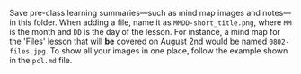 Save pre-class learning summaries—such as mind map images and notes—in this folder. When adding a file, name it as `MMDD-short_title.png`, where `MM` is the month and `DD` is the day of the lesson. For instance, a mind map for the 'Files' lesson that will **be** covered on August 2nd would be named `0802-files.jpg`. To show all your images in one place, follow the example shown in the `pcl.md` file.
